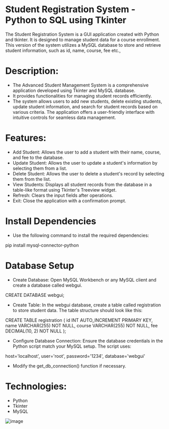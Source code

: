 # Student Registration System - Python to SQL using Tkinter

The Student Registration System is a GUI application created with Python and tkinter. It is designed to manage student data for a course enrollment. This version of the system utilizes a MySQL database to store and retrieve student information, such as id, name, course, fee etc.,

# Description: 

* The Advanced Student Management System is a comprehensive application developed using Tkinter and MySQL database. 
* It provides functionalities for managing student records efficiently. 
* The system allows users to add new students, delete existing students, update student information, and search for student records based on various criteria. The application offers a user-friendly interface with intuitive controls for seamless data management.
  
# Features:

* Add Student: Allows the user to add a student with their name, course, and fee to the database.
* Update Student: Allows the user to update a student's information by selecting them from a list.
* Delete Student: Allows the user to delete a student's record by selecting them from the list.
* View Students: Displays all student records from the database in a table-like format using Tkinter's Treeview widget.
* Refresh: Clears the input fields after operations.
* Exit: Close the application with a confirmation prompt.

# Install Dependencies
* Use the following command to install the required dependencies:

pip install mysql-connector-python

# Database Setup
* Create Database: Open MySQL Workbench or any MySQL client and create a database called webgui.

CREATE DATABASE webgui;

* Create Table: In the webgui database, create a table called registration to store student data. The table structure should look like this:

CREATE TABLE registration (
    id INT AUTO_INCREMENT PRIMARY KEY,
    name VARCHAR(255) NOT NULL,
    course VARCHAR(255) NOT NULL,
    fee DECIMAL(10, 2) NOT NULL
);

* Configure Database Connection: Ensure the database credentials in the Python script match your MySQL setup. The script uses:


host='localhost',
user='root',
password='1234',
database='webgui'

* Modify the get_db_connection() function if necessary.

# Technologies: 

* Python
* Tkinter
* MySQL


![image](https://github.com/user-attachments/assets/35a4f17e-28a5-4eee-8910-61f431b9fdad)



